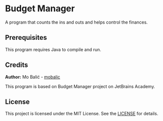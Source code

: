 # Budget Manager
A program that counts the ins and outs and helps control the finances.

## Prerequisites
This program requires Java to compile and run.

## Credits
**Author:** Mo Balić - [mobalic](https://github.com/mobalic)

This program is based on Budget Manager project on JetBrains Academy.

## License
This project is licensed under the MIT License. See the [LICENSE](https://github.com/mobalic/Budget-Manager/blob/main/LICENSE) for details.
